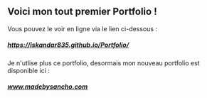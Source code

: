 ## Voici mon tout premier Portfolio !

Vous pouvez le voir en ligne via le lien ci-dessous : 
##### https://iskandar835.github.io/Portfolio/

Je n'utlise plus ce portfolio, desormais mon nouveau portfolio est disponible ici : 
##### www.madebysancho.com
